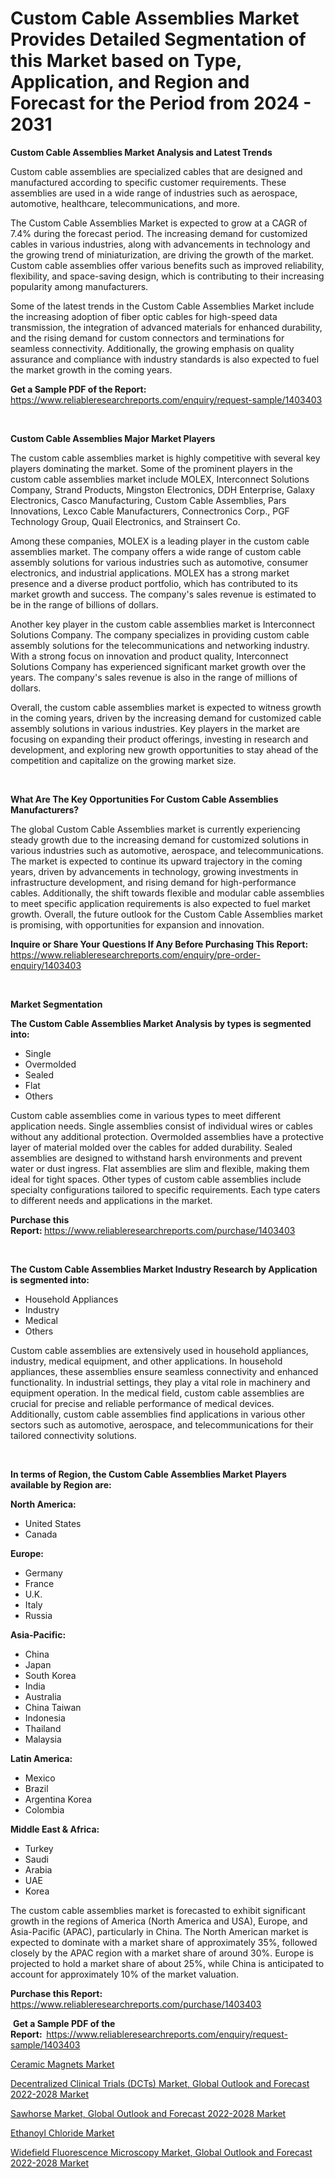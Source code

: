 <p><h1>Custom Cable Assemblies Market Provides Detailed Segmentation of this Market based on Type, Application, and Region and Forecast for the Period from 2024 - 2031</h1></p><p><strong>Custom Cable Assemblies Market Analysis and Latest Trends</strong></p>
<p><p>Custom cable assemblies are specialized cables that are designed and manufactured according to specific customer requirements. These assemblies are used in a wide range of industries such as aerospace, automotive, healthcare, telecommunications, and more.</p><p>The Custom Cable Assemblies Market is expected to grow at a CAGR of 7.4% during the forecast period. The increasing demand for customized cables in various industries, along with advancements in technology and the growing trend of miniaturization, are driving the growth of the market. Custom cable assemblies offer various benefits such as improved reliability, flexibility, and space-saving design, which is contributing to their increasing popularity among manufacturers.</p><p>Some of the latest trends in the Custom Cable Assemblies Market include the increasing adoption of fiber optic cables for high-speed data transmission, the integration of advanced materials for enhanced durability, and the rising demand for custom connectors and terminations for seamless connectivity. Additionally, the growing emphasis on quality assurance and compliance with industry standards is also expected to fuel the market growth in the coming years.</p></p>
<p><strong>Get a Sample PDF of the Report:&nbsp;</strong> <a href="https://www.reliableresearchreports.com/enquiry/request-sample/1403403">https://www.reliableresearchreports.com/enquiry/request-sample/1403403</a></p>
<p>&nbsp;</p>
<p><strong>Custom Cable Assemblies Major Market Players</strong></p>
<p><p>The custom cable assemblies market is highly competitive with several key players dominating the market. Some of the prominent players in the custom cable assemblies market include MOLEX, Interconnect Solutions Company, Strand Products, Mingston Electronics, DDH Enterprise, Galaxy Electronics, Casco Manufacturing, Custom Cable Assemblies, Pars Innovations, Lexco Cable Manufacturers, Connectronics Corp., PGF Technology Group, Quail Electronics, and Strainsert Co.</p><p>Among these companies, MOLEX is a leading player in the custom cable assemblies market. The company offers a wide range of custom cable assembly solutions for various industries such as automotive, consumer electronics, and industrial applications. MOLEX has a strong market presence and a diverse product portfolio, which has contributed to its market growth and success. The company's sales revenue is estimated to be in the range of billions of dollars.</p><p>Another key player in the custom cable assemblies market is Interconnect Solutions Company. The company specializes in providing custom cable assembly solutions for the telecommunications and networking industry. With a strong focus on innovation and product quality, Interconnect Solutions Company has experienced significant market growth over the years. The company's sales revenue is also in the range of millions of dollars.</p><p>Overall, the custom cable assemblies market is expected to witness growth in the coming years, driven by the increasing demand for customized cable assembly solutions in various industries. Key players in the market are focusing on expanding their product offerings, investing in research and development, and exploring new growth opportunities to stay ahead of the competition and capitalize on the growing market size.</p></p>
<p>&nbsp;</p>
<p><strong>What Are The Key Opportunities For Custom Cable Assemblies Manufacturers?</strong></p>
<p><p>The global Custom Cable Assemblies market is currently experiencing steady growth due to the increasing demand for customized solutions in various industries such as automotive, aerospace, and telecommunications. The market is expected to continue its upward trajectory in the coming years, driven by advancements in technology, growing investments in infrastructure development, and rising demand for high-performance cables. Additionally, the shift towards flexible and modular cable assemblies to meet specific application requirements is also expected to fuel market growth. Overall, the future outlook for the Custom Cable Assemblies market is promising, with opportunities for expansion and innovation.</p></p>
<p><strong>Inquire or Share Your Questions If Any Before Purchasing This Report:</strong> <a href="https://www.reliableresearchreports.com/enquiry/pre-order-enquiry/1403403">https://www.reliableresearchreports.com/enquiry/pre-order-enquiry/1403403</a></p>
<p>&nbsp;</p>
<p><strong>Market Segmentation</strong></p>
<p><strong>The Custom Cable Assemblies Market Analysis by types is segmented into:</strong></p>
<p><ul><li>Single</li><li>Overmolded</li><li>Sealed</li><li>Flat</li><li>Others</li></ul></p>
<p><p>Custom cable assemblies come in various types to meet different application needs. Single assemblies consist of individual wires or cables without any additional protection. Overmolded assemblies have a protective layer of material molded over the cables for added durability. Sealed assemblies are designed to withstand harsh environments and prevent water or dust ingress. Flat assemblies are slim and flexible, making them ideal for tight spaces. Other types of custom cable assemblies include specialty configurations tailored to specific requirements. Each type caters to different needs and applications in the market.</p></p>
<p><strong>Purchase this Report:&nbsp;</strong><a href="https://www.reliableresearchreports.com/purchase/1403403">https://www.reliableresearchreports.com/purchase/1403403</a></p>
<p>&nbsp;</p>
<p><strong>The Custom Cable Assemblies Market Industry Research by Application is segmented into:</strong></p>
<p><ul><li>Household Appliances</li><li>Industry</li><li>Medical</li><li>Others</li></ul></p>
<p><p>Custom cable assemblies are extensively used in household appliances, industry, medical equipment, and other applications. In household appliances, these assemblies ensure seamless connectivity and enhanced functionality. In industrial settings, they play a vital role in machinery and equipment operation. In the medical field, custom cable assemblies are crucial for precise and reliable performance of medical devices. Additionally, custom cable assemblies find applications in various other sectors such as automotive, aerospace, and telecommunications for their tailored connectivity solutions.</p></p>
<p>&nbsp;</p>
<p><strong>In terms of Region, the Custom Cable Assemblies Market Players available by Region are:</strong></p>
<p>
    <p> <strong> North America: </strong>
        <ul>
            <li>United States</li>
            <li>Canada</li>
        </ul>
        </p> 
    <p> <strong> Europe: </strong>
        <ul>
            <li>Germany</li>
            <li>France</li>
            <li>U.K.</li>
            <li>Italy</li>
            <li>Russia</li>
        </ul>
        </p> 
    <p> <strong> Asia-Pacific: </strong>
        <ul>
            <li>China</li>
            <li>Japan</li>
            <li>South Korea</li>
            <li>India</li>
            <li>Australia</li>
            <li>China Taiwan</li>
            <li>Indonesia</li>
            <li>Thailand</li>
            <li>Malaysia</li>
        </ul>
        </p> 
    <p> <strong> Latin America: </strong>
        <ul>
            <li>Mexico</li>
            <li>Brazil</li>
            <li>Argentina Korea</li>
            <li>Colombia</li>
        </ul>
        </p> 
    <p> <strong> Middle East & Africa: </strong>
        <ul>
            <li>Turkey</li>
            <li>Saudi</li>
            <li>Arabia</li>
            <li>UAE</li>
            <li>Korea</li>
        </ul>
    </p>
    </p>
<p><p>The custom cable assemblies market is forecasted to exhibit significant growth in the regions of America (North America and USA), Europe, and Asia-Pacific (APAC), particularly in China. The North American market is expected to dominate with a market share of approximately 35%, followed closely by the APAC region with a market share of around 30%. Europe is projected to hold a market share of about 25%, while China is anticipated to account for approximately 10% of the market valuation.</p></p>
<p><strong>Purchase this Report: </strong><a href="https://www.reliableresearchreports.com/purchase/1403403">https://www.reliableresearchreports.com/purchase/1403403</a></p>
<p>&nbsp;<strong>Get a Sample PDF of the Report:&nbsp;&nbsp;</strong><a href="https://www.reliableresearchreports.com/enquiry/request-sample/1403403">https://www.reliableresearchreports.com/enquiry/request-sample/1403403</a></p>
<p><strong></strong></p>
<p><p><a href="https://view.publitas.com/reportprime-1/ceramic-magnets-market-centers-on-aspects-such-as-market-growth-market-share-market-opportunity-and-projected-forecasts-spanning-from-2024-to-2031/">Ceramic Magnets Market</a></p><p><a href="https://pretty-mail-caf.notion.site/Decentralized-Clinical-Trials-DCTs-Market-Global-Outlook-and-Forecast-2022-2028-Market-Size-Mark-b63f9bc762454901bfb57f2393f7fc8b">Decentralized Clinical Trials (DCTs) Market, Global Outlook and Forecast 2022-2028 Market</a></p><p><a href="https://woozy-pyroraptor-a1f.notion.site/Sawhorse-Market-Global-Outlook-and-Forecast-2022-2028-Market-Challenges-Opportunities-and-Growth-83e321e1b05f4180a6b4f2f63411ed99">Sawhorse Market, Global Outlook and Forecast 2022-2028 Market</a></p><p><a href="https://view.publitas.com/reportprime-1/ethanoyl-chloride-market-size-and-growth-market-segmentation-regional-and-country-breakdowns-and-market-trends-for-period-from-2024-2031/">Ethanoyl Chloride Market</a></p><p><a href="https://automatic-knee-4c7.notion.site/Widefield-Fluorescence-Microscopy-Market-Global-Outlook-and-Forecast-2022-2028-Market-Furnish-Infor-997fec005ff44e6a8230aa2172083176">Widefield Fluorescence Microscopy Market, Global Outlook and Forecast 2022-2028 Market</a></p></p>
